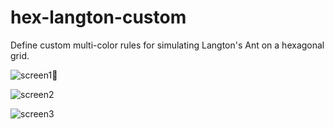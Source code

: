 # hex-langton-custom

Define custom multi-color rules for simulating Langton's Ant on a hexagonal grid.

![screen1](http://brtmr.de/img/patterns/lsl.png)


![screen2](http://brtmr.de/img/patterns/lfpsps.png)


![screen3](http://brtmr.de/img/patterns/pssp.png)
